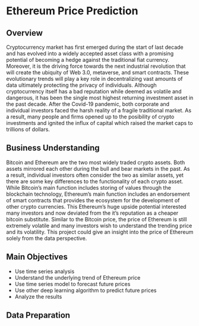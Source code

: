 # Ethereum Price Prediction

## Overview
Cryptocurrency market has first emerged during the start of last decade and has evolved into a widely accepted asset class with a promising potential of becoming a hedge against the traditional fiat currency. Moreover, it is the driving force towards the next industrial revolution that will create the ubiquity of Web 3.0, metaverse, and smart contracts. These evolutionary trends will play a key role in decentralizing vast amounts of data ultimately protecting the privacy of individuals. Although cryptocurrency itself has a bad reputation while deemed as volatile and dangerous, it has been the single most highest returning investment asset in the past decade. After the Covid-19 pandemic, both corporate and individual investors faced the harsh reality of a fragile traditional market. As a result, many people and firms opened up to the posibility of crypto investments and ignited the influx of capital which raised the market caps to trillions of dollars.

## Business Understanding
Bitcoin and Ethereum are the two most widely traded crypto assets. Both assets mirrored each other during the bull and bear markets in the past. As a result, individual investors often consider the two as similar assets, yet there are some key differences to the functionality of each crypto asset. While Bitcoin’s main function includes storing of values through the blockchain technology, Ethereum’s main function includes an endorsement of smart contracts that provides the ecosystem for the development of other crypto currencies. This Ethereum’s huge upside potential interested many investors and now deviated from the it’s reputation as a cheaper bitcoin substitute. Similar to the Bitcoin price, the price of Ethereum is still extremely volatile and many investors wish to understand the trending price and its volatility. This project could give an insight into the price of Ethereum solely from the data perspective.

## Main Objectives

* Use time series analysis
* Understand the underlying trend of Ethereum price
* Use time series model to forecast future prices
* Use other deep learning algorithm to predict future prices
* Analyze the results

## Data Preparation
